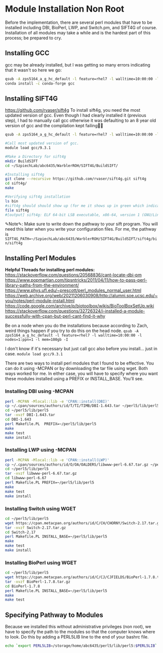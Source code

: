 # Module Installation Non Root
Before the implementation, there are several perl modules that have to be installed including DBI, BioPerl, LWP, and Switch.pm, and SIFT4G of course. Installation of all modules may take a while and is the hardest part of this process; be prepared to cry. 

## Installing GCC
gcc may be already installed, but I was getting so many errors indicating that it wasn't so here we go: 
```bash
qsub -A zps5164_a_g_hc_default -l feature=rhel7 -l walltime=10:00:00 -l nodes=1:ppn=1 -l mem=100gb -I
conda install -c conda-forge gcc
```

## Installing SIFT4G
https://github.com/rvaser/sift4g
To install sift4g, you need the most updated version of gcc. Even though I had clearly installed it (previous step), I had to manually call gcc otherwise it was defaulting to an 8 year old version of gcc and the compilation kept failing🤢😭

```bash
qsub -A zps5164_a_g_hc_default -l feature=rhel7 -l walltime=10:00:00 -l nodes=1:ppn=1 -l mem=100gb -I

#Call most updated version of gcc.
module load gcc/9.3.1

#Make a Directory for sift4g
mkdir BuildSIFT
cd ~/SzpiechLab/abc6435/WarblerROH/SIFT4G/BuildSIFT/

#Installing sift4g
git clone --recursive https://github.com/rvaser/sift4g.git sift4g
cd sift4g/
make

#Verifying sift4g installation
ls bin
#sift4g should should show up (for me it shows up in green which indicates that it is an executable file.) Another way to verify is to do: 
file sift4g
#[output] sift4g: ELF 64-bit LSB executable, x86-64, version 1 (GNU/Linux), dynamically linked (uses shared libs), BuildID[sha1]=03d91ee11887a6505e3abd30d66b77db6714eb05, for GNU/Linux 2.6.32, not stripped
```
✎Note✎: Make sure to write down the pathway to your sift program. You will need this later when you write your configuration files. For me, the pathway is `SIFT4G_PATH=~/SzpiechLab/abc6435/WarblerROH/SIFT4G/BuildSIFT/sift4g/bin/sift4g`

## Installing Perl Modules
**Helpful Threads for installing perl modules:** 
https://stackoverflow.com/questions/20568836/cant-locate-dbi-pm
https://www.popmartian.com/tipsntricks/2011/04/11/how-to-pass-perl-library-paths-from-the-environment/
https://www.phys.ufl.edu/~prescott/perl_modules_normal_user.html
https://web.archive.org/web/20211206030908/http://alumni.soe.ucsc.edu/~you/notes/perl-module-install.html
https://code.google.com/archive/p/biotoolbox/wikis/BioToolBoxSetUp.wiki
https://stackoverflow.com/questions/32726324/i-installed-a-module-successfully-with-cpan-but-perl-cant-find-it-why

Be on a node when you do the installations because according to Zach, weird things happen if you try to do this on the head node. 
`qsub -A zps5164_a_g_hc_default -l feature=rhel7 -l walltime=10:00:00 -l nodes=1:ppn=1 -l mem=100gb -I` 

I don't know if it's necessary but just call gcc also before you install... just in case. 
`module load gcc/9.3.1`

There are two ways to install perl modules that I found to be effective. You can do it using -MCPAN or by downloading the tar file using wget. Both ways worked for me. In either case, you will have to specify where you want these modules installed using a PREFIX or INSTALL_BASE. You'll see. 

### Installing DBI using -MCPAN
```bash
perl -MCPAN -Mlocal::lib -e 'CPAN::install(DBI)'
cp ~/.cpan/sources/authors/id/T/TI/TIMB/DBI-1.643.tar ~/perl5/lib/perl5
cd ~/perl5/lib/perl5
tar -xvzf DBI-1.643.tar
cd DBI-1.643
perl Makefile.PL  PREFIX=~/perl5/lib/perl5
make  
make test  
make install  
```

### Installing LWP using -MCPAN
```bash
perl -MCPAN -Mlocal::lib -e 'CPAN::install(LWP)'
cp ~/.cpan/sources/authors/id/O/OA/OALDERS/libwww-perl-6.67.tar.gz ~/perl5/lib/perl5
cd ~/perl5/lib/perl5
tar -xvzf libwww-perl-6.67.tar.gz
cd libwww-perl-6.67
perl Makefile.PL PREFIX=~/perl5/lib/perl5
make  
make test  
make install
```

### Installing Switch using WGET
```bash
cd ~/perl5/lib/perl5
wget https://cpan.metacpan.org/authors/id/C/CH/CHORNY/Switch-2.17.tar.gz
tar -xvzf Switch-2.17.tar.gz
cd Switch-2.17
perl Makefile.PL INSTALL_BASE=~/perl5/lib/perl5
make  
make test  
make install
```

### Installing BioPerl using WGET
```bash
cd ~/perl5/lib/perl5
wget https://cpan.metacpan.org/authors/id/C/CJ/CJFIELDS/BioPerl-1.7.8.tar.gz
tar -xvzf BioPerl-1.7.8.tar.gz
cd BioPerl-1.7.8
perl Makefile.PL INSTALL_BASE=~/perl5/lib/perl5
make  
make test  
```

## Specifying Pathway to Modules
Because we installed this without administrative privileges (non root), we have to specify the path to the modules so that the computer knows where to look. Do this by adding a PERL5LIB line to the end of your bashrc file.  
```bash
echo `export PERL5LIB=/storage/home/abc6435/perl5/lib/perl5:$PERL5LIB` >> ~/.bahsrc
```


